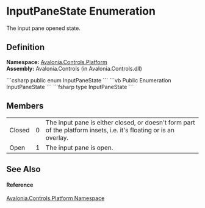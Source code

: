 # InputPaneState Enumeration


The input pane opened state.



## Definition
**Namespace:** <a href="N_Avalonia_Controls_Platform">Avalonia.Controls.Platform</a>  
**Assembly:** Avalonia.Controls (in Avalonia.Controls.dll)

<Tabs groupId="api-code-preview">
<TabItem value="csharp" label="C#">
```csharp
public enum InputPaneState
```
</TabItem>
<TabItem value="vb" label="VB">
```vb
Public Enumeration InputPaneState
```
</TabItem>
<TabItem value="fsharp" label="F#">
```fsharp
type InputPaneState
```
</TabItem>
</Tabs>



## Members
<table>
<tr>
<td>Closed</td>
<td>0</td>
<td>The input pane is either closed, or doesn't form part of the platform insets, i.e. it's floating or is an overlay.</td>
</tr>
<tr>
<td>Open</td>
<td>1</td>
<td>The input pane is open.</td>
</tr>
</table>

## See Also


#### Reference
<a href="N_Avalonia_Controls_Platform">Avalonia.Controls.Platform Namespace</a>  

